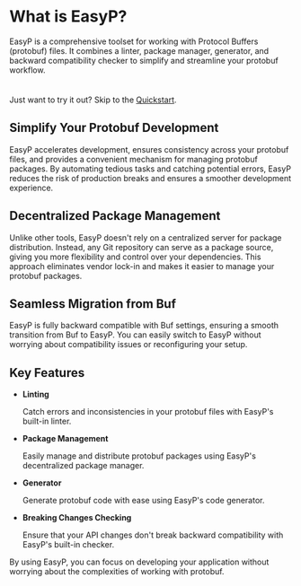 # What is EasyP?

EasyP is a comprehensive toolset for working with Protocol Buffers (protobuf) files.
It combines a linter, package manager, generator, and
backward compatibility checker to simplify and streamline your protobuf workflow.

<div class="tip custom-block" style="padding-top: 8px">

Just want to try it out? Skip to the [Quickstart](./quickstart).

</div>

## Simplify Your Protobuf Development

EasyP accelerates development, ensures consistency across your protobuf files, and provides a convenient mechanism for
managing protobuf packages.
By automating tedious tasks and catching potential errors, EasyP reduces the risk of production breaks and ensures a
smoother development experience.

## Decentralized Package Management

Unlike other tools, EasyP doesn't rely on a centralized server for package distribution.
Instead, any Git repository can serve as a package source, giving you more flexibility and control over your
dependencies.
This approach eliminates vendor lock-in and makes it easier to manage your protobuf packages.

## Seamless Migration from Buf

EasyP is fully backward compatible with Buf settings, ensuring a smooth transition from Buf to EasyP.
You can easily switch to EasyP without worrying about compatibility issues or reconfiguring your setup.

## Key Features

- **Linting**

  Catch errors and inconsistencies in your protobuf files with EasyP's built-in linter.

- **Package Management**

  Easily manage and distribute protobuf packages using EasyP's decentralized package manager.

- **Generator**

  Generate protobuf code with ease using EasyP's code generator.

- **Breaking Changes Checking**

  Ensure that your API changes don't break backward compatibility with EasyP's built-in checker.

By using EasyP, you can focus on developing your application without worrying about the complexities of working with protobuf.
